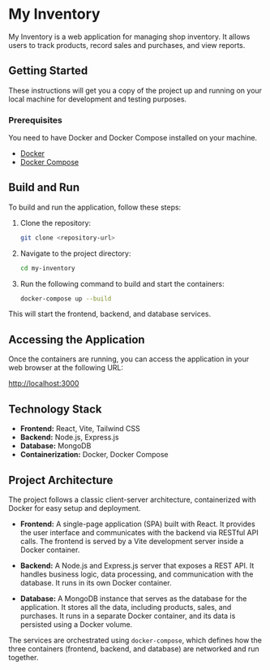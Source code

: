 # My Inventory

My Inventory is a web application for managing shop inventory. It allows users to track products, record sales and purchases, and view reports.

## Getting Started

These instructions will get you a copy of the project up and running on your local machine for development and testing purposes.

### Prerequisites

You need to have Docker and Docker Compose installed on your machine.

*   [Docker](https://docs.docker.com/get-docker/)
*   [Docker Compose](https://docs.docker.com/compose/install/)

## Build and Run

To build and run the application, follow these steps:

1.  Clone the repository:
    ```sh
    git clone <repository-url>
    ```
2.  Navigate to the project directory:
    ```sh
    cd my-inventory
    ```
3.  Run the following command to build and start the containers:
    ```sh
    docker-compose up --build
    ```

This will start the frontend, backend, and database services.

## Accessing the Application

Once the containers are running, you can access the application in your web browser at the following URL:

[http://localhost:3000](http://localhost:3000)

## Technology Stack

*   **Frontend:** React, Vite, Tailwind CSS
*   **Backend:** Node.js, Express.js
*   **Database:** MongoDB
*   **Containerization:** Docker, Docker Compose

## Project Architecture

The project follows a classic client-server architecture, containerized with Docker for easy setup and deployment.

*   **Frontend:** A single-page application (SPA) built with React. It provides the user interface and communicates with the backend via RESTful API calls. The frontend is served by a Vite development server inside a Docker container.

*   **Backend:** A Node.js and Express.js server that exposes a REST API. It handles business logic, data processing, and communication with the database. It runs in its own Docker container.

*   **Database:** A MongoDB instance that serves as the database for the application. It stores all the data, including products, sales, and purchases. It runs in a separate Docker container, and its data is persisted using a Docker volume.

The services are orchestrated using `docker-compose`, which defines how the three containers (frontend, backend, and database) are networked and run together.
